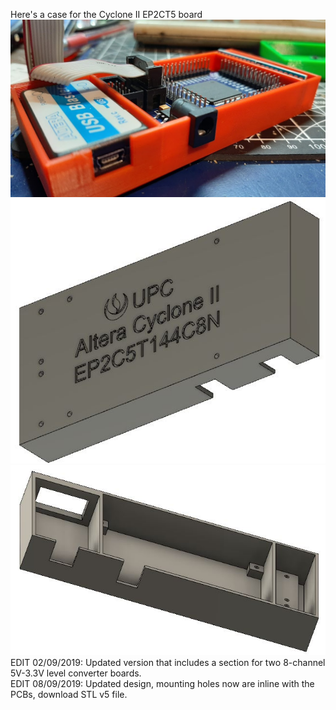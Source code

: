 Here's a case for the Cyclone II EP2CT5 board<br>
<img src="20190902_191232.jpg"><br>
<img src="megacase.JPG"><br>
<img src="megacase2.JPG"><br>
EDIT 02/09/2019: Updated version that includes a section for two 8-channel 5V-3.3V level converter boards.<br>
EDIT 08/09/2019: Updated design, mounting holes now are inline with the PCBs, download STL v5 file.<br>
